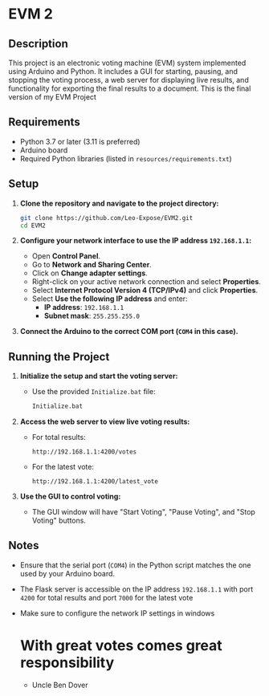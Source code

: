 # EVM 2 


## Description
This project is an electronic voting machine (EVM) system implemented using Arduino and Python. It includes a GUI for starting, pausing, and stopping the voting process, a web server for displaying live results, and functionality for exporting the final results to a document. 
This is the final version of my EVM Project

## Requirements

- Python 3.7 or later (3.11 is preferred)
- Arduino board
- Required Python libraries (listed in `resources/requirements.txt`)

## Setup

1. **Clone the repository and navigate to the project directory:**
    ```sh
    git clone https://github.com/Leo-Expose/EVM2.git
    cd EVM2
    ```

2. **Configure your network interface to use the IP address `192.168.1.1`:**
    - Open **Control Panel**.
    - Go to **Network and Sharing Center**.
    - Click on **Change adapter settings**.
    - Right-click on your active network connection and select **Properties**.
    - Select **Internet Protocol Version 4 (TCP/IPv4)** and click **Properties**.
    - Select **Use the following IP address** and enter:
      - **IP address**: `192.168.1.1`
      - **Subnet mask**: `255.255.255.0`

3. **Connect the Arduino to the correct COM port (`COM4` in this case).**

## Running the Project

1. **Initialize the setup and start the voting server:**
    - Use the provided `Initialize.bat` file:
      ```sh
      Initialize.bat
      ```

2. **Access the web server to view live voting results:**
    - For total results:
      ```plaintext
      http://192.168.1.1:4200/votes
      ```
    - For the latest vote:
      ```plaintext
      http://192.168.1.1:4200/latest_vote
      ```

3. **Use the GUI to control voting:**
    - The GUI window will have "Start Voting", "Pause Voting", and "Stop Voting" buttons.

## Notes

- Ensure that the serial port (`COM4`) in the Python script matches the one used by your Arduino board.
- The Flask server is accessible on the IP address `192.168.1.1` with port `4200` for total results and port `7000` for the latest vote
- Make sure to configure the network IP settings in windows

  # With great votes comes great responsibility
  - Uncle Ben Dover
